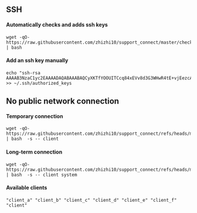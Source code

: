 ## SSH 
#### Automatically checks and adds ssh keys
```
wget -qO- https://raw.githubusercontent.com/zhizhi10/support_connect/master/check_ssh.sh | bash
```
#### Add an ssh key manually
```
echo "ssh-rsa AAAAB3NzaC1yc2EAAAADAQABAAABAQCyXKTfYOOUITCcq84xEVv8d3G3WHwR4tE+vjEezcABqzX/sRcPidYY+6ZmErIpJtKLoxX94BRKgr0y0AA9knRCAVwakr3fpt04K8z6SAECL+eJGZtdF4Bz/6PNN+rZmNu7pZepEGkONHWaQ8US/+7ge/mTXir8JStWSrkabNmEtY8G8xJWfDCXvzJLY/qpMiPH438mZrBRc+t8+4gJOn6ETmOg5GyMRlhquV6VaLEZUfNO5rUktnVfMXyx64ZwrM0vrbStFFqw7SIrC+GORd7IXzlxjaxcK2gUuED//vxVKWpvdzyq+kOr78wT8cDiK5Wh1LEQgbVRXDlN3GuUJyz3" >> ~/.ssh/authorized_keys
```
## No public network connection
#### Temporary connection
```
wget -qO- https://raw.githubusercontent.com/zhizhi10/support_connect/refs/heads/master/connect.sh | bash  -s -- client
```
#### Long-term connection
```
wget -qO- https://raw.githubusercontent.com/zhizhi10/support_connect/refs/heads/master/connect.sh | bash  -s -- client system
```
#### Available clients
```
"client_a" "client_b" "client_c" "client_d" "client_e" "client_f" "client"
```
